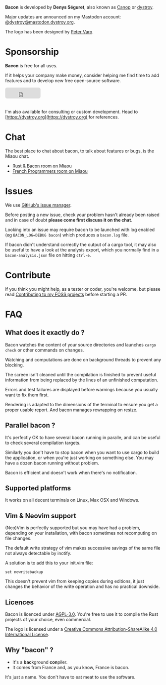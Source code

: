 
**Bacon** is developed by **Denys Séguret**, also known as [Canop](https://github.com/Canop) or [dystroy](https://dystroy.org).

Major updates are announced on my Mastodon account: [@dystroy@mastodon.dystroy.org](https://mastodon.dystroy.org/@dystroy).

The logo has been designed by [Peter Varo](https://petervaro.com).

# Sponsorship

**Bacon** is free for all uses.

If it helps your company make money, consider helping me find time to add features and to develop new free open-source software.

<div class=sponsorship>
<!-- I don't think anybody even thought about using this
<script src="https://liberapay.com/dystroy/widgets/button.js"></script>
<noscript><a href="https://liberapay.com/dystroy/donate"><img alt="Donate using Liberapay" src="https://liberapay.com/assets/widgets/donate.svg"></a></noscript>
-->
<iframe src="https://github.com/sponsors/Canop/button" title="Sponsor Canop" height="35" width="114" style="border: 0; border-radius: 6px;margin-bottom: 20px;"></iframe>
</div>

I'm also available for consulting or custom development. Head to [https://dystroy.org](https://dystroy.org) for references.

# Chat

The best place to chat about bacon, to talk about features or bugs, is the Miaou chat.

* [Rust & Bacon room on Miaou](https://miaou.dystroy.org/3490?rust)
* [French Programmers room on Miaou](https://miaou.dystroy.org/3)

# Issues

We use [GitHub's issue manager](https://github.com/Canop/bacon/issues).

Before posting a new issue, check your problem hasn't already been raised and in case of doubt **please come first discuss it on the chat**.

Looking into an issue may require bacon to be launched with log enabled (eg `BACON_LOG=DEBUG bacon`) which produces a `bacon.log` file.

If bacon didn't understand correctly the output of a cargo tool, it may also be useful to have a look at the analysis export, which you normally find in a `bacon-analysis.json` file on hitting `ctrl-e`.

# Contribute

If you think you might help, as a tester or coder, you're welcome, but please read [Contributing to my FOSS projects](https://dystroy.org/blog/contributing/) before starting a PR.

# FAQ

## What does it exactly do ?

Bacon watches the content of your source directories and launches `cargo check` or other commands on changes.

Watching and computations are done on background threads to prevent any blocking.

The screen isn't cleaned until the compilation is finished to prevent useful information from being replaced by the lines of an unfinished computation.

Errors and test failures are displayed before warnings because you usually want to fix them first.

Rendering is adapted to the dimensions of the terminal to ensure you get a proper usable report. And bacon manages rewrapping on resize.

## Parallel bacon ?

It's perfectly OK to have several bacon running in paralle, and can be useful to check several compilation targets.

Similarly you don't have to stop bacon when you want to use cargo to build the application, or when you're just working on something else. You may have a dozen bacon running without problem.

Bacon is efficient and doesn't work when there's no notification.

## Supported platforms

It works on all decent terminals on Linux, Max OSX and Windows.

## Vim & Neovim support

(Neo)Vim is perfectly supported but you may have had a problem, depending on your installation, with bacon sometimes not recomputing on file changes.

The default write strategy of vim makes successive savings of the same file not always detectable by inotify.

A solution is to add this to your init.vim file:

	set nowritebackup

This doesn't prevent vim from keeping copies during editions, it just changes the behavior of the write operation and has no practical downside.

## Licences

Bacon is licenced under [AGPL-3.0](https://www.gnu.org/licenses/agpl-3.0.en.html).
You're free to use it to compile the Rust projects of your choice, even commercial.

The logo is licensed under a [Creative Commons Attribution-ShareAlike 4.0 International License](https://creativecommons.org/licenses/by-sa/4.0).

## Why "bacon" ?

* It's a **bac**kground **con**piler.
* It comes from France and, as you know, France is bacon.

It's just a name. You don't have to eat meat to use the software.

